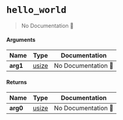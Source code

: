 # `hello_world`

> No Documentation 🚧

#### Arguments

| Name | Type | Documentation |
| --- | --- | --- |
| **arg1** | [usize](parent/lad/functions/../types/usize.md) | No Documentation 🚧 |

#### Returns

| Name | Type | Documentation |
| --- | --- | --- |
| **arg0** | [usize](parent/lad/functions/../types/usize.md) | No Documentation 🚧 |

